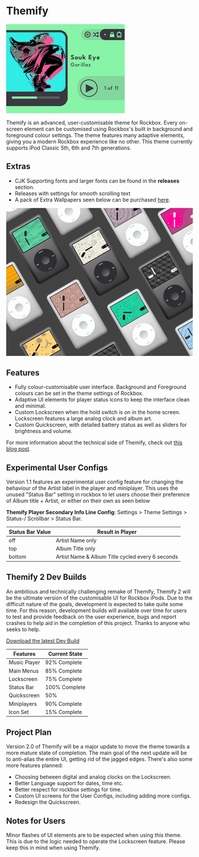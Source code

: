# Themify

![Themify examples](Images/themify.gif)

Themify is an advanced, user-customisable theme for Rockbox. Every on-screen element can be customised using Rockbox's built in background and foreground colour settings. The theme features many adaptive elements, giving you a modern Rockbox experience like no other. This theme currently supports iPod Classic 5th, 6th and 7th generations.

## Extras

 - CJK Supporting fonts and larger fonts can be found in the **releases** section.  
 - Releases with settings for smooth scrolling text 
 - A pack of Extra Wallpapers seen below can be purchased [here](https://d00k.itch.io/themifywallpaperpack).

![Image of Lockscreen options](Images/Hi-Res/WallpapersStyles.png)

## Features

- Fully colour-customisable user interface. Background and Foreground colours can be set in the theme settings of Rockbox.
- Adaptive UI elements for player status icons to keep the interface clean and minimal. 
- Custom Lockscreen when the hold switch is on in the home screen. Lockscreen features a large analog clock and album art.
- Custom Quickscreen, with detailed battery status as well as sliders for brightness and volume.

For more information about the technical side of Themify, check out [this blog post](https://d00k.net/journal/inside_themify/).

## Experimental User Configs

Version 1.1 features an experimental user config feature for changing the behaviour of the Artist label in the player and miniplayer. This uses the unused "Status Bar" setting in rockbox to let users choose their preference of Album title + Artist, or either on their own as seen below

**Themify Player Secondary Info Line Config**: Settings > Theme Settings > Status-/ Scrollbar > Status Bar.

| Status Bar Value | Result in Player |
| ----------- | -----------|
| off | Artist Name only |
| top | Album Title only |
| bottom | Artist Name & Album Title cycled every 6 seconds |

## Themify 2 Dev Builds

An ambitious and technically challenging remake of Themify, Themify 2 will be the ultimate version of the customisable UI for Rockbox iPods. Due to the difficult nature of the goals, development is expected to take quite some time. For this reason, development builds will available over time for users to test and provide feedback on the user experience, bugs and report crashes to help aid in the completion of this project. Thanks to anyone who seeks to help.

[Download the latest Dev Build](https://github.com/D0-0K/themify/releases/tag/v.2.0-dev.2)

| Features | Current State |
| ----------- | -----------|
| Music Player | 92% Complete |
| Main Menus | 85% Complete |
| Lockscreen | 75% Complete |
| Status Bar | 100% Complete |
| Quickscreen | 50% |
| Miniplayers | 90% Complete |
| Icon Set | 15% Complete |

## Project Plan

Version 2.0 of Themify will be a major update to move the theme towards a more mature state of completion. The main goal of the next update will be to anti-alias the entire UI, getting rid of the jagged edges. There's also some more features planned:

- Choosing between digital and analog clocks on the Lockscreen.
- Better Language support for dates, time etc.
- Better respect for rockbox settings for time.
- Custom UI screens for the User Configs, including adding more configs.
- Redesign the Quickscreen.

## Notes for Users

Minor flashes of UI elements are to be expected when using this theme. This is due to the logic needed to operate the Lockscreen feature. Please keep this in mind when using Themify.
